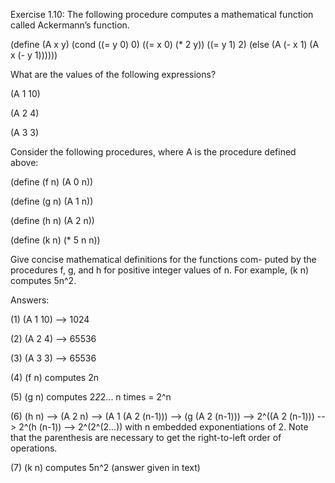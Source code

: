 Exercise 1.10: The following procedure computes a mathematical function called Ackermann’s function.

(define (A x y) (cond ((= y 0) 0)
((= x 0) (* 2 y))
((= y 1) 2)
(else (A (- x 1) (A x (- y 1))))))

What are the values of the following expressions?

(A 1 10)

(A 2 4)

(A 3 3)

Consider the following procedures, where A is the procedure defined above:

(define (f n) (A 0 n))

(define (g n) (A 1 n))

(define (h n) (A 2 n))

(define (k n) (* 5 n n))

Give concise mathematical definitions for the functions com- puted by the procedures f, g, and h for positive integer values of n. For example, (k n) computes 5n^2.

Answers:

(1) (A 1 10) --> 1024

(2) (A 2 4) --> 65536

(3) (A 3 3) --> 65536

(4) (f n) computes 2n 

(5) (g n) computes 2*2*2... n times = 2^n

(6) (h n) --> (A 2 n) --> (A 1 (A 2 (n-1))) --> (g (A 2 (n-1))) --> 2^((A 2 (n-1))) --> 2^(h (n-1)) --> 2^(2^(2...)) with n embedded exponentiations of 2. Note that the parenthesis are necessary to get the right-to-left order of operations.

(7) (k n) computes 5n^2 (answer given in text)

